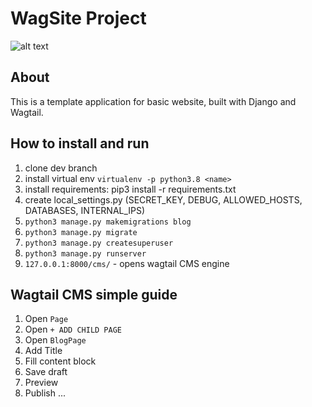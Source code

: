 # WagSite Project
![alt text](https://github.com/AntonAks/WagSite/blob/dev/wagsite_image.png?raw=true)

## About 
This is a template application for basic website, built with Django and Wagtail. 


## How to install and run
1. clone dev branch 
2. install virtual env `virtualenv -p python3.8 <name>`
3. install requirements: pip3 install -r requirements.txt
4. create local_settings.py (SECRET_KEY, DEBUG, ALLOWED_HOSTS, DATABASES, INTERNAL_IPS)
5. `python3 manage.py makemigrations blog`
6. `python3 manage.py migrate`
7. `python3 manage.py createsuperuser`
8. `python3 manage.py runserver`
8. `127.0.0.1:8000/cms/` - opens wagtail CMS engine

## Wagtail CMS simple guide
1. Open `Page`
2. Open `+ ADD CHILD PAGE`
3. Open `BlogPage`
4. Add Title
5. Fill content block 
6. Save draft
7. Preview
8. Publish
...
